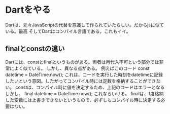 # Dartをやる
Dartは、元々JavaScriptの代替を意識して作られていたらしい。だからjsに似ている。最高
そしてDartはコンパイル言語である。これもイイ。

## finalとconstの違い
Dartには、constとfinalというものがある。両者は再代入不可という部分では非常によく似ている。
しかし、異なる点がある。
例えばこのコード
const datetime = DateTime.now();
これは、コードを実行した時刻をdatetimeに記録したいという意図。したがってコンパイル時には定数を格納することができない。
constは、コンパイル時に値を決定するため、上記のコードはエラーとなる
しかし、
final datetime = DateTime.now();
これならいける。
finalは、1度格納した変数には上書きできないというもので、必ずしもコンパイル時に決定する必要はない。
